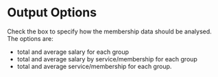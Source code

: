 # Output Options

Check the box to specify how the membership data should be analysed. The
options are:

-   total and average salary for each group
-   total and average salary by service/membership for each group
-   total and average service/membership for each group.
